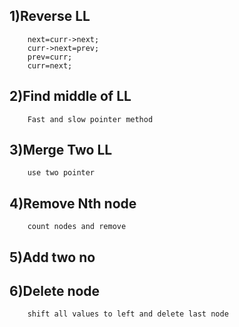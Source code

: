 ## 1)Reverse LL
        next=curr->next;
        curr->next=prev;
        prev=curr;
        curr=next;

## 2)Find middle of LL
        Fast and slow pointer method

## 3)Merge Two LL
        use two pointer

## 4)Remove Nth node
        count nodes and remove

## 5)Add two no

## 6)Delete node 
        shift all values to left and delete last node